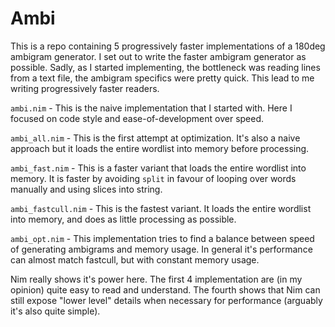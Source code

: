 Ambi
=======

This is a repo containing 5 progressively faster implementations of a 180deg ambigram generator. I set out to write the faster ambigram generator as possible. Sadly, as I started implementing, the bottleneck was reading lines from a text file, the ambigram specifics were pretty quick. This lead to me writing progressively faster readers. 

`ambi.nim` - This is the naive implementation that I started with. Here I focused on code style and ease-of-development over speed.

`ambi_all.nim` - This is the first attempt at optimization. It's also a naive approach but it loads the entire wordlist into memory before processing.

`ambi_fast.nim` - This is a faster variant that loads the entire wordlist into memory. It is faster by avoiding `split` in favour of looping over words manually and using slices into string.

`ambi_fastcull.nim` - This is the fastest variant. It loads the entire wordlist into memory, and does as little processing as possible.

`ambi_opt.nim` - This implementation tries to find a balance between speed of generating ambigrams and memory usage. In general it's performance can almost match fastcull, but with constant memory usage.

Nim really shows it's power here. The first 4 implementation are (in my opinion) quite easy to read and understand. The fourth shows that Nim can still expose "lower level" details when necessary for performance (arguably it's also quite simple).
